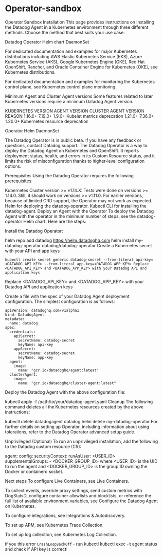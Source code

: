 # Operator-sandbox
Operator Sandbox
Installation
This page provides instructions on installing the Datadog Agent in a Kubernetes environment through three different methods. Choose the method that best suits your use case:

Datadog Operator
Helm chart
DaemonSet

For dedicated documentation and examples for major Kubernetes distributions including AWS Elastic Kubernetes Service (EKS), Azure Kubernetes Service (AKS), Google Kubernetes Engine (GKE), Red Hat OpenShift, Rancher, and Oracle Container Engine for Kubernetes (OKE), see Kubernetes distributions.

For dedicated documentation and examples for monitoring the Kubernetes control plane, see Kubernetes control plane monitoring.

Minimum Agent and Cluster Agent versions
Some features related to later Kubernetes versions require a minimum Datadog Agent version.

KUBERNETES VERSION	AGENT VERSION	CLUSTER AGENT VERSION	REASON
1.16.0+	7.19.0+	1.9.0+	Kubelet metrics deprecation
1.21.0+	7.36.0+	1.20.0+	Kubernetes resource deprecation

Operator
Helm
DaemonSet

The Datadog Operator is in public beta. If you have any feedback or questions, contact Datadog support.
The Datadog Operator is a way to deploy the Datadog Agent on Kubernetes and OpenShift. It reports deployment status, health, and errors in its Custom Resource status, and it limits the risk of misconfiguration thanks to higher-level configuration options.

Prerequisites
Using the Datadog Operator requires the following prerequisites:

Kubernetes Cluster version >= v1.14.X: Tests were done on versions >= 1.14.0. Still, it should work on versions >= v1.11.0. For earlier versions, because of limited CRD support, the Operator may not work as expected.
Helm for deploying the datadog-operator.
Kubectl CLI for installing the datadog-agent.
Deploy an Agent with the Operator
To deploy the Datadog Agent with the operator in the minimum number of steps, see the datadog-operator Helm chart. Here are the steps:

Install the Datadog Operator:

helm repo add datadog https://helm.datadoghq.com
helm install my-datadog-operator datadog/datadog-operator
Create a Kubernetes secret with your API and app keys

`kubectl create secret generic datadog-secret --from-literal api-key=<DATADOG_API_KEY> --from-literal app-key=<DATADOG_APP_KEY> Replace <DATADOG_API_KEY> and <DATADOG_APP_KEY> with your Datadog API and application keys`

Replace <DATADOG_API_KEY> and <DATADOG_APP_KEY> with your Datadog API and application keys

Create a file with the spec of your Datadog Agent deployment configuration. The simplest configuration is as follows:

```
apiVersion: datadoghq.com/v1alpha1
kind: DatadogAgent
metadata:
  name: datadog
spec:
  credentials:
    apiSecret:
      secretName: datadog-secret
      keyName: api-key
    appSecret:
      secretName: datadog-secret
      keyName: app-key
  agent:
    image:
      name: "gcr.io/datadoghq/agent:latest"
  clusterAgent:
    image:
      name: "gcr.io/datadoghq/cluster-agent:latest"
```

Deploy the Datadog Agent with the above configuration file:

kubectl apply -f /path/to/your/datadog-agent.yaml
Cleanup
The following command deletes all the Kubernetes resources created by the above instructions:

kubectl delete datadogagent datadog
helm delete my-datadog-operator
For further details on setting up Operator, including information about using tolerations, refer to the Datadog Operator advanced setup guide.

Unprivileged
(Optional) To run an unprivileged installation, add the following to the Datadog custom resource (CR):

agent:
  config:
    securityContext:
      runAsUser: <USER_ID>
      supplementalGroups:
        - <DOCKER_GROUP_ID>
where <USER_ID> is the UID to run the agent and <DOCKER_GROUP_ID> is the group ID owning the Docker or containerd socket.

Next steps
To configure Live Containers, see Live Containers.

To collect events, override proxy settings, send custom metrics with DogStatsD, configure container allowlists and blocklists, or reference the full list of available environment variables, see Configure the Datadog Agent on Kubernetes.

To configure integrations, see Integrations & Autodiscovery.

To set up APM, see Kubernetes Trace Collection.

To set up log collection, see Kubernetes Log Collection.

if you this error `CrashLoopBackOff` - run kubectl kubectl exec -it <agent-pod-name> agent status
and check if API key is correct!